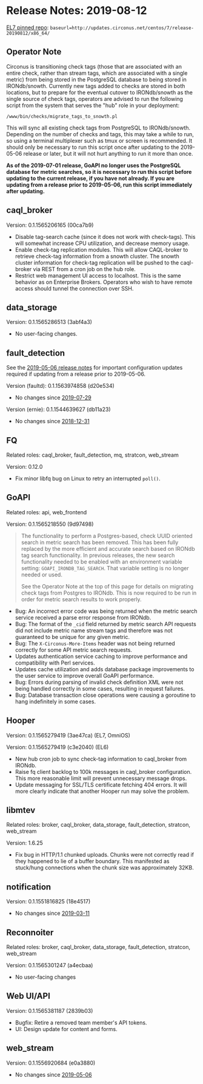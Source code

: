 # Release Notes: 2019-08-12

[EL7 pinned repo](https://login.circonus.com/resources/docs/inside/InstallCentos.html#el7-repo): `baseurl=http://updates.circonus.net/centos/7/release-20190812/x86_64/`

## Operator Note

Circonus is transitioning check tags (those that are associated with an entire
check, rather than stream tags, which are associated with a single metric) from
being stored in the PostgreSQL database to being stored in IRONdb/snowth.
Currently new tags added to checks are stored in both locations, but to prepare
for the eventual cutover to IRONdb/snowth as the single source of check tags,
operators are advised to run the following script from the system that serves
the "hub" role in your deployment:

```
/www/bin/checks/migrate_tags_to_snowth.pl
```

This will sync all existing check tags from PostgreSQL to IRONdb/snowth.
Depending on the number of checks and tags, this may take a while to run, so
using a terminal multiplexer such as tmux or screen is recommended.  It should
only be necessary to run this script once after updating to the 2019-05-06
release or later, but it will not hurt anything to run it more than once.

**As of the 2019-07-01 release, GoAPI no longer uses the PostgreSQL database
for metric searches, so it is necessary to run this script before updating to
the current release, if you have not already. If you are updating from a
release prior to 2019-05-06, run this script immediately after updating.**

## caql_broker

Version: 0.1.1565206165 (00ca7b9)

* Disable tag-search cache (since it does not work with check-tags). This will
  somewhat increase CPU utilization, and decrease memory usage.
* Enable check-tag replication modules. This will allow CAQL-broker to retrieve
  check-tag information from a snowth cluster. The snowth cluster information
  for check-tag replication will be pushed to the caql-broker via REST from
  a cron job on the hub role.
* Restrict web management UI access to localhost. This is the same behavior as
  on Enterprise Brokers. Operators who wish to have remote access should tunnel
  the connection over SSH.

## data_storage

Version: 0.1.1565286513 (3abf4a3)

* No user-facing changes.

## fault_detection

See the [2019-05-06 release notes](/Changelog/20190506.md#faultdetection) for
important configuration updates required if updating from a release prior to
2019-05-06.

Version (faultd): 0.1.1563974858 (d20e534)

* No changes since [2019-07-29](/Changelog/20190729.md#faultdetection)

Version (ernie): 0.1.1544639627 (db11a23)

* No changes since [2018-12-31](/Changelog/20181231.md#faultdetection)

## FQ

Related roles: caql_broker, fault_detection, mq, stratcon, web_stream

Version: 0.12.0

* Fix minor libfq bug on Linux to retry an interrupted `poll()`.

## GoAPI

Related roles: api, web_frontend

Version: 0.1.1565218550 (9d97498)

> The functionality to perform a Postgres-based, check UUID oriented search in
> metric search has been removed. This has been fully replaced by the more
> efficient and accurate search based on IRONdb tag search functionality. In
> previous releases, the new search functionality needed to be enabled with an
> environment variable setting: `GOAPI_IRONDB_TAG_SEARCH`. That variable
> setting is no longer needed or used.
>
> See the Operator Note at the top of this page for details on migrating check
> tags from Postgres to IRONdb. This is now required to be run in order for
> metric search results to work properly.

* Bug: An incorrect error code was being returned when the metric search
  service received a parse error response from IRONdb.
* Bug: The format of the `_cid` field returned by metric search API requests
  did not include metric name stream tags and therefore was not guaranteed to
  be unique for any given metric.
* Bug: The `X-Circonus-More-Items` header was not being returned correctly for
  some API metric search requests.
* Updates authentication service caching to improve performance and
  compatibility with Perl services.
* Updates cache utilization and adds database package improvements to the
  user service to improve overall GoAPI performance.
* Bug: Errors during parsing of invalid check definition XML were not being
  handled correctly in some cases, resulting in request failures.
* Bug: Database transaction close operations were causing a goroutine to hang
  indefinitely in some cases.

## Hooper

Version: 0.1.1565279419 (3ae47ca) (EL7, OmniOS)

Version: 0.1.1565279419 (c3e2040) (EL6)

* New hub cron job to sync check-tag information to caql_broker from IRONdb. 
* Raise fq client backlog to 100k messages in caql_broker configuration. This
  more reasonable limit will prevent unnecessary message drops.
* Update messaging for SSL/TLS certificate fetching 404 errors. It will more
  clearly indicate that another Hooper run may solve the problem.

## libmtev

Related roles: broker, caql_broker, data_storage, fault_detection, stratcon, web_stream

Version: 1.6.25

* Fix bug in HTTP/1.1 chunked uploads. Chunks were not correctly read if they
  happened to lie of a buffer boundary. This manifested as stuck/hung
  connections when the chunk size was approximately 32KB.

## notification

Version: 0.1.1551816825 (18e4517)

* No changes since [2019-03-11](/Changelog/20190311.md#notification)

## Reconnoiter

Related roles: broker, caql_broker, data_storage, fault_detection, stratcon, web_stream

Version: 0.1.1565301247 (a4ecbaa)

* No user-facing changes

## Web UI/API

Version: 0.1.1565381187 (2839b03)

* Bugfix: Retire a removed team member's API tokens.
* UI: Design update for content and forms.

## web_stream

Version: 0.1.1556920684 (e0a3880)

* No changes since [2019-05-06](/Changelog/20190506.md#webstream)
